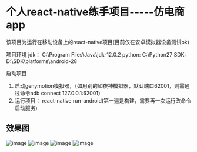 # 个人react-native练手项目-----仿电商app

该项目为运行在移动设备上的react-native项目(目前仅在安卓模拟器设备测试ok)

项目环境
  jdk： C:\Program Files\Java\jdk-12.0.2
  python: C:\Python27
  SDK: D:\SDK\platforms\android-28
  
启动项目
  1. 启动genymotion模拟器，（如用别的如夜神模拟器，默认端口62001，则需通过命令adb connect 127.0.0.1:62001）
  2. 运行项目： react-native run-android(第一遍是构建，需要再一次运行改命令启动服务)

## 效果图
![image](http://www.haowen108.com/haowen_imgs/personal/rn/rn-home.png)
![image](http://www.haowen108.com/haowen_imgs/personal/rn/rn-news.png)
![image](http://www.haowen108.com/haowen_imgs/personal/rn/rn-mine.png)
![image](http://www.haowen108.com/haowen_imgs/personal/rn/rn-more.png)
